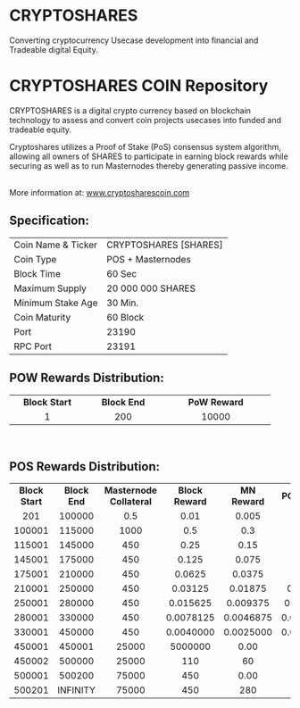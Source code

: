 # CRYPTOSHARES
Converting cryptocurrency Usecase development into financial and Tradeable digital Equity.


<h1>CRYPTOSHARES COIN Repository</h1>
<p> CRYPTOSHARES is a digital crypto currency based on blockchain technology to assess and convert coin projects usecases into funded and tradeable equity.<p>
<p> Cryptoshares utilizes a Proof of Stake (PoS) consensus system algorithm, allowing all owners of SHARES to participate in earning block rewards while securing as well as to run Masternodes thereby generating passive income.<p>

<br> More information at: www.cryptosharescoin.com <br>
  
  
<h2><strong>Specification:</strong></h2>
<table>
<tbody>
<tr>
<td>Coin Name & Ticker</td>
<td>CRYPTOSHARES [SHARES]</td>
</tr>
<tr>
<td>Coin Type</td>
<td>POS + Masternodes</td>
</tr>
<tr>
<td>Block Time</td>
<td>60 Sec</td>
</tr>
<tr>
<td>Maximum Supply</td>
<td>20 000 000 SHARES</td>
</tr>
<tr>
<td>Minimum Stake Age</td>
<td>30 Min.</td>
</tr>
<tr>
<td>Coin Maturity</td>
<td>60 Block</td>
</tr>
<tr>
<td>Port</td>
<td>23190</td>
</tr>
<tr>
<td>RPC Port</td>
<td>23191</td>
</tr>
</tbody>
</table>
<h2><strong>POW Rewards Distribution:</strong></h2>
<table border="0" width="600" cellspacing="2" cellpadding="2">
<tr>
<td class="xl65" style="width: 120px; text-align: center;"><strong>Block Start</strong></td>
<td class="xl65" style="width: 120px; text-align: center;"><strong>Block End</strong></td>
<td class="xl65" style="width: 180px; text-align: center;"><strong>PoW Reward</strong></td>
</tr>
<tr>
<td class="xl65" style="width: 120px; text-align: center;">1</td>
<td class="xl65" style="width: 120px; text-align: center;">200</td>
<td class="xl65" style="width: 180px; text-align: center;">10000</td>
</tr>
</table>
<br>
<h2><strong>POS Rewards Distribution:</strong></h2>
<table border="0" width="600" cellspacing="2" cellpadding="2"><colgroup><col width="26" /><col width="106" /><col width="98" /><col width="126" /><col width="130" /><col width="118" /></colgroup>
<tbody>
<tr>
<td class="xl65" style="width: 120px; text-align: center;"><strong>Block Start</strong></td>
<td class="xl65" style="width: 120px; text-align: center;"><strong>Block End</strong></td>
<td class="xl65" style="width: 180px; text-align: center;"><strong>Masternode Collateral</strong></td>
<td class="xl65" style="width: 120px; text-align: center;"><strong>Block Reward</strong></td>
<td class="xl65" style="width: 120px; text-align: center;"><strong>MN Reward</strong></td>
<td class="xl66" style="width: 120px; text-align: center;"><strong>POS Reward</strong></td>
<td class="xl66" style="width: 120px; text-align: center;"><strong>DEV Reward</strong></td>
</tr>
<tr>
<td class="xl65" style="width: 120px; text-align: center;">201</td>
<td class="xl65" style="width: 120px; text-align: center;">100000</td>
<td class="xl65" style="width: 180px; text-align: center;">0.5</td>
<td class="xl65" style="width: 120px; text-align: center;">0.01</td>
<td class="xl65" style="width: 120px; text-align: center;">0.005</td>
<td class="xl66" style="width: 120px; text-align: center;">0.002</td>
<td class="xl66" style="width: 120px; text-align: center;">0.003</td>
</tr>
<tr>
<td class="xl65" style="width: 120px; text-align: center;">100001</td>
<td class="xl65" style="width: 120px; text-align: center;">115000</td>
<td class="xl65" style="width: 180px; text-align: center;">1000</td>
<td class="xl65" style="width: 120px; text-align: center;">0.5</td>
<td class="xl65" style="width: 120px; text-align: center;">0.3</td>
<td class="xl66" style="width: 120px; text-align: center;">0.05</td>
<td class="xl66" style="width: 120px; text-align: center;">0.15</td>
</tr>
<tr>
<td class="xl65" style="width: 120px; text-align: center;">115001</td>
<td class="xl65" style="width: 120px; text-align: center;">145000</td>
<td class="xl65" style="width: 180px; text-align: center;">450</td>
<td class="xl65" style="width: 120px; text-align: center;">0.25</td>
<td class="xl65" style="width: 120px; text-align: center;">0.15</td>
<td class="xl66" style="width: 120px; text-align: center;">0.025</td>
<td class="xl66" style="width: 120px; text-align: center;">0.075</td>
</tr>
<tr>
<td class="xl65" style="width: 120px; text-align: center;">145001</td>
<td class="xl65" style="width: 120px; text-align: center;">175000</td>
<td class="xl65" style="width: 180px; text-align: center;">450</td>
<td class="xl65" style="width: 120px; text-align: center;">0.125</td>
<td class="xl65" style="width: 120px; text-align: center;">0.075</td>
<td class="xl66" style="width: 120px; text-align: center;">0.0125</td>
<td class="xl66" style="width: 120px; text-align: center;">0.0375</td>
</tr>
<tr>
<td class="xl65" style="width: 120px; text-align: center;">175001</td>
<td class="xl65" style="width: 120px; text-align: center;">210000</td>
<td class="xl65" style="width: 180px; text-align: center;">450</td>
<td class="xl65" style="width: 120px; text-align: center;">0.0625</td>
<td class="xl65" style="width: 120px; text-align: center;">0.0375</td>
<td class="xl66" style="width: 120px; text-align: center;">0.00625</td>
<td class="xl66" style="width: 120px; text-align: center;">0.01875</td>
</tr>
<tr>
<td class="xl65" style="width: 120px; text-align: center;">210001</td>
<td class="xl65" style="width: 120px; text-align: center;">250000</td>
<td class="xl65" style="width: 180px; text-align: center;">450</td>
<td class="xl65" style="width: 120px; text-align: center;">0.03125</td>
<td class="xl65" style="width: 120px; text-align: center;">0.01875</td>
<td class="xl66" style="width: 120px; text-align: center;">0.003125</td>
<td class="xl66" style="width: 120px; text-align: center;">0.009375</td>
</tr>
<tr>
<td class="xl65" style="width: 120px; text-align: center;">250001</td>
<td class="xl65" style="width: 120px; text-align: center;">280000</td>
<td class="xl65" style="width: 180px; text-align: center;">450</td>
<td class="xl65" style="width: 120px; text-align: center;">0.015625</td>
<td class="xl65" style="width: 120px; text-align: center;">0.009375</td>
<td class="xl66" style="width: 120px; text-align: center;">0.0015625</td>
<td class="xl66" style="width: 120px; text-align: center;">0.0046875</td>
</tr>
<tr>
<td class="xl65" style="width: 120px; text-align: center;">280001</td>
<td class="xl65" style="width: 120px; text-align: center;">330000</td>
<td class="xl65" style="width: 180px; text-align: center;">450</td>
<td class="xl65" style="width: 120px; text-align: center;">0.0078125</td>
<td class="xl65" style="width: 120px; text-align: center;">0.0046875</td>
<td class="xl66" style="width: 120px; text-align: center;">0.00078125</td>
<td class="xl66" style="width: 120px; text-align: center;">0.00234375</td>
</tr>
<tr>
<td class="xl65" style="width: 120px; text-align: center;">330001</td>
<td class="xl65" style="width: 120px; text-align: center;">450000</td>
<td class="xl65" style="width: 180px; text-align: center;">450</td>
<td class="xl65" style="width: 120px; text-align: center;">0.0040000</td>
<td class="xl65" style="width: 120px; text-align: center;">0.0025000</td>
<td class="xl66" style="width: 120px; text-align: center;">0.00040000</td>
<td class="xl66" style="width: 120px; text-align: center;">0.00110000</td>
</tr>
<tr>
<td class="xl65" style="width: 120px; text-align: center;">450001</td>
<td class="xl65" style="width: 120px; text-align: center;">450001</td>
<td class="xl65" style="width: 180px; text-align: center;">25000</td>
<td class="xl65" style="width: 120px; text-align: center;">5000000</td>
<td class="xl65" style="width: 120px; text-align: center;">0.00</td>
<td class="xl66" style="width: 120px; text-align: center;">0.00</td>
<td class="xl66" style="width: 120px; text-align: center;">5000000</td>
</tr>
<tr>
<td class="xl65" style="width: 120px; text-align: center;">450002</td>
<td class="xl65" style="width: 120px; text-align: center;">500000</td>
<td class="xl65" style="width: 180px; text-align: center;">25000</td>
<td class="xl65" style="width: 120px; text-align: center;">110</td>
<td class="xl65" style="width: 120px; text-align: center;">60</td>
<td class="xl66" style="width: 120px; text-align: center;">10</td>
<td class="xl66" style="width: 120px; text-align: center;">40</td>
</tr>
<tr>
<td class="xl65" style="width: 120px; text-align: center;">500001</td>
<td class="xl65" style="width: 120px; text-align: center;">500200</td>
<td class="xl65" style="width: 180px; text-align: center;">75000</td>
<td class="xl65" style="width: 120px; text-align: center;">450</td>
<td class="xl65" style="width: 120px; text-align: center;">0.00</td>
<td class="xl66" style="width: 120px; text-align: center;">150</td>
<td class="xl66" style="width: 120px; text-align: center;">300</td>
</tr>
<tr>
<td class="xl65" style="width: 120px; text-align: center;">500201</td>
<td class="xl65" style="width: 120px; text-align: center;">INFINITY</td>
<td class="xl65" style="width: 180px; text-align: center;">75000</td>
<td class="xl65" style="width: 120px; text-align: center;">450</td>
<td class="xl65" style="width: 120px; text-align: center;">280</td>
<td class="xl66" style="width: 120px; text-align: center;">30</td>
<td class="xl66" style="width: 120px; text-align: center;">140</td>
</tr>
</tbody>
</table>